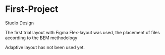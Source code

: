 # First-Project
 Studio Design

The first trial layout with Figma
Flex-layout was used, the placement of files according to the BEM methodology

Adaptive layout has not been used yet.
